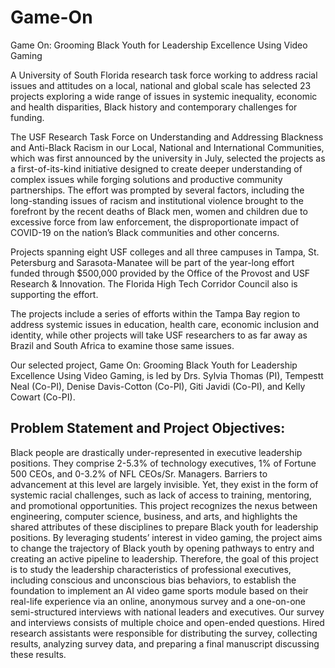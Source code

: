 # Game-On
Game On: Grooming Black Youth for Leadership Excellence Using Video Gaming

A University of South Florida research task force working to address racial issues and attitudes on a local, national and global scale has selected 23 projects exploring a wide range of issues in systemic inequality, economic and health disparities, Black history and contemporary challenges for funding.

The USF Research Task Force on Understanding and Addressing Blackness and Anti-Black Racism in our Local, National and International Communities, which was first announced by the university in July, selected the projects as a first-of-its-kind initiative designed to create deeper understanding of complex issues while forging solutions and productive community partnerships. The effort was prompted by several factors, including the long-standing issues of racism and institutional violence brought to the forefront by the recent deaths of Black men, women and children due to excessive force from law enforcement, the disproportionate impact of COVID-19 on the nation’s Black communities and other concerns.

Projects spanning eight USF colleges and all three campuses in Tampa, St. Petersburg and Sarasota-Manatee will be part of the year-long effort funded through $500,000 provided by the Office of the Provost and USF Research & Innovation. The Florida High Tech Corridor Council also is supporting the effort.

The projects include a series of efforts within the Tampa Bay region to address systemic issues in education, health care, economic inclusion and identity, while other projects will take USF researchers to as far away as Brazil and South Africa to examine those same issues.

Our selected project, Game On: Grooming Black Youth for Leadership Excellence Using Video Gaming, is led by Drs. Sylvia Thomas (PI), Tempestt Neal (Co-PI), Denise Davis-Cotton (Co-PI), Giti Javidi (Co-PI), and Kelly Cowart (Co-PI).

## Problem Statement and Project Objectives:
Black people are drastically under-represented in executive leadership positions. They comprise 2-5.3% of technology executives, 1% of Fortune 500 CEOs, and 0-3.2% of NFL CEOs/Sr. Managers. Barriers to advancement at this level are largely invisible. Yet, they exist in the form of systemic racial challenges, such as lack of access to training, mentoring, and promotional opportunities. This project recognizes the nexus between engineering, computer science, business, and arts, and highlights the shared attributes of these disciplines to prepare Black youth for leadership positions. By leveraging students’ interest in video gaming, the project aims to change the trajectory of Black youth by opening pathways to entry and creating an active pipeline to leadership. Therefore, the goal of this project is to study the leadership characteristics of professional executives, including conscious and unconscious bias behaviors, to establish the foundation to implement an AI video game sports module based on their real-life experience via an online, anonymous survey and a one-on-one semi-structured interviews with national leaders and executives. Our survey and interviews consists of multiple choice and open-ended questions. Hired research assistants were responsible for distributing the survey, collecting results, analyzing survey data, and preparing a final manuscript discussing these results. 
